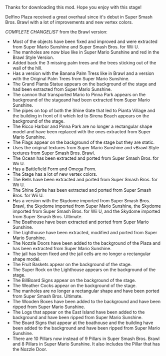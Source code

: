 Thanks for downloading this mod. Hope you enjoy with this stage!

Delfino Plaza received a great overhaul since it's debut in Super Smash Bros. Brawl with a lot of improvements and new vertex colors.

*COMPLETE CHANGELIST* from the Brawl version:
- Most of the objects have been fixed and improved and were extracted from Super Mario Sunshine and Super Smash Bros. for Wii U.
- The manholes are now blue like in Super Mario Sunshine and red in the Brawl Style Version.
- Added back the 3 missing palm trees and the trees sticking out of the wall of the hill.
- Has a version with the Banana Palm Tress like in Brawl and a version with the Original Palm Trees from Super Mario Sunshine.
- The Grand Pianta Statue appears on the background of the stage and had been extracted from Super Mario Sunshine.
- The cannon that transported Mario to Pinna Park appears on the background of the stageand had been extracted from Super Mario Sunshine.
- The pipes on top of both the Shine Gate that led to Pianta Village and the building in front of it which led to Sirena Beach appears on the background of the stage.
- The Ricco Harbor and Pinna Park are no longer a rectangular shape model and have been replaced with the ones extracted from Super Mario Sunshine.
- The Flags appear on the background of the stage but they are static.
- Uses the original textures from Super Mario Sunshine and vBrawl Style textures from Super Smash Bros. Brawl.
- The Ocean has been extracted and ported from Super Smash Bros. for Wii U.
- Has a Battlefield Form and Omega Form.
- The Stage has a lot of new vertex colors.
- The Bells have been extracted and ported from Super Smash Bros. for Wii U.
- The Shine Sprite has been extracted and ported from Super Smash Bros. for Wii U.
- Has a version with the Skydome imported from Super Smash Bros. Brawl, the Skydome imported from Super Mario Sunshine, the Skydome imported from Super Smash Bros. for Wii U, and the Skydome imported from Super Smash Bros. Ultimate.
- The Boathouse have been extracted and ported from Super Mario Sunshine.
- The Lighthouse have been extracted, modified and ported from Super Mario Sunshine.
- The Nozzle Doors have been added to the background of the Plaza and has been extracted from Super Mario Sunshine.
- The jail has been fixed and the jail cells are no longer a rectangular shape model.
- The Fruit Baskets appear on the background of the stage.
- The Super Rock on the Lighthouse appears on the background of the stage.
- The BillBoard Signs appear on the background of the stage.
- The Weather Cocks appear on the background of the stage.
- The manholes are no longer a rectangular shape and have been ported from Super Smash Bros. Ultimate.
- The Wooden Boxes have been added to the background and have been ripped from Super Mario Sunshine.
- The Logs that appear on the East Island have been added to the background and have been ripped from Super Mario Sunshine.
- The Board Signs that appear at the boathouse and the building have been added to the background and have been ripped from Super Mario Sunshine.
- There are 10 Pillars now instead of 9 Pillars in Super Smash Bros. Brawl and 8 Pillars in Super Mario Sunshine. It also includes the Pillar that has the Nozzle Door.